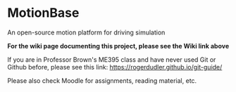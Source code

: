 # MotionBase
An open-source motion platform for driving simulation

**For the wiki page documenting this project, please see the Wiki link above**

If you are in Professor Brown's ME395 class and have never used Git or Github before, please see this link:
https://rogerdudler.github.io/git-guide/

Please also check Moodle for assignments, reading material, etc. 
